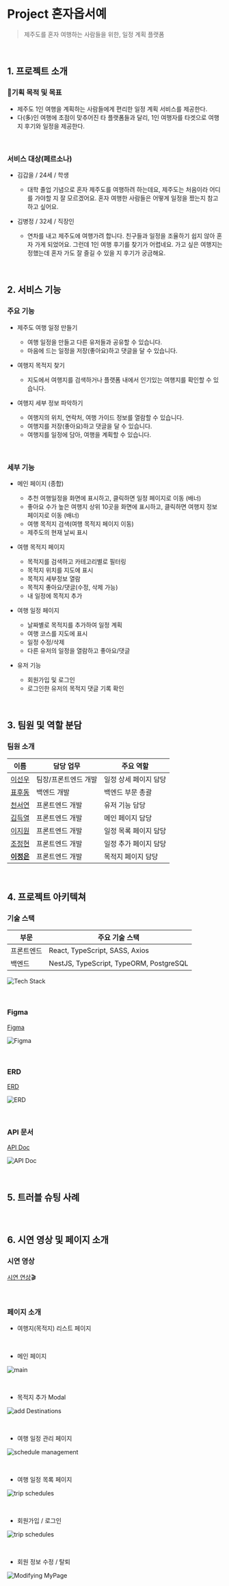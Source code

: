 # **Project 혼자옵서예**

> 제주도를 혼자 여행하는 사람들을 위한, 일정 계획 플랫폼

<br>

## **1. 프로젝트 소개**

### :dart:기획 목적 및 목표

- 제주도 1인 여행을 계획하는 사람들에게 편리한 일정 계획 서비스를 제공한다.
- 다(多)인 여행에 초점이 맞추어진 타 플랫폼들과 달리, 1인 여행자를 타겟으로 여행지 후기와 일정을 제공한다.

<br>

### 서비스 대상(페르소나)

- 김갑을 / 24세 / 학생

  - 대학 졸업 기념으로 혼자 제주도를 여행하려 하는데요, 제주도는 처음이라 어디를 가야할 지 잘 모르겠어요.
    혼자 여행한 사람들은 어떻게 일정을 짰는지 참고하고 싶어요.

- 김병정 / 32세 / 직장인
  - 연차를 내고 제주도에 여행가려 합니다. 친구들과 일정을 조율하기 쉽지 않아 혼자 가게 되었어요.
    그런데 1인 여행 후기를 찾기가 어렵네요. 가고 싶은 여행지는 정했는데 혼자 가도 잘 즐길 수 있을 지 후기가 궁금해요.

<br>

## **2. 서비스 기능**

### 주요 기능

- 제주도 여행 일정 만들기

  - 여행 일정을 만들고 다른 유저들과 공유할 수 있습니다.
  - 마음에 드는 일정을 저장(좋아요)하고 댓글을 달 수 있습니다.

- 여행지 목적지 찾기

  - 지도에서 여행지를 검색하거나 플랫폼 내에서 인기있는 여행지를 확인할 수 있습니다.

- 여행지 세부 정보 파악하기
  - 여행지의 위치, 연락처, 여행 가이드 정보를 열람할 수 있습니다.
  - 여행지를 저장(좋아요)하고 댓글을 달 수 있습니다.
  - 여행지를 일정에 담아, 여행을 계획할 수 있습니다.

<br>

### 세부 기능

- 메인 페이지 (종합)

  - 추천 여행일정을 화면에 표시하고, 클릭하면 일정 페이지로 이동 (배너)
  - 좋아요 수가 높은 여행지 상위 10곳을 화면에 표시하고, 클릭하면 여행지 정보 페이지로 이동 (배너)
  - 여행 목적지 검색(여행 목적지 페이지 이동)
  - 제주도의 현재 날씨 표시

- 여행 목적지 페이지

  - 목적지를 검색하고 카테고리별로 필터링
  - 목적지 위치를 지도에 표시
  - 목적지 세부정보 열람
  - 목적지 좋아요/댓글(수정, 삭제 가능)
  - 내 일정에 목적지 추가

- 여행 일정 페이지

  - 날짜별로 목적지를 추가하여 일정 계획
  - 여행 코스를 지도에 표시
  - 일정 수정/삭제
  - 다른 유저의 일정을 열람하고 좋아요/댓글

- 유저 기능
  - 회원가입 및 로그인
  - 로그인한 유저의 목적지 댓글 기록 확인

<br>

## **3. 팀원 및 역할 분담**

### 팀원 소개

| 이름                                         | 담당 업무            | 주요 역할             |
| -------------------------------------------- | -------------------- | --------------------- |
| [이선우](https://github.com/LL-SS)           | 팀장/프론트엔드 개발 | 일정 상세 페이지 담당 |
| [표후동](https://github.com/whoodongpyo)     | 백엔드 개발          | 백엔드 부문 총괄      |
| [천서연](https://github.com/icallitnewart)   | 프론트엔드 개발      | 유저 기능 담당        |
| [김득열](https://github.com/Returndusk)      | 프론트엔드 개발      | 메인 페이지 담당      |
| [이지원](https://github.com/LEEJW1953)       | 프론트엔드 개발      | 일정 목록 페이지 담당 |
| [조정현](https://github.com/whThswh)         | 프론트엔드 개발      | 일정 추가 페이지 담당 |
| [**이정은**](https://github.com/JeLee-river) | 프론트엔드 개발      | 목적지 페이지 담당    |

<br>

## **4. 프로젝트 아키텍쳐**

### 기술 스택

| 부문       | 주요 기술 스택                          |
| ---------- | --------------------------------------- |
| 프론트엔드 | React, TypeScript, SASS, Axios          |
| 백엔드     | NestJS, TypeScript, TypeORM, PostgreSQL |

![Tech Stack](https://honja-op-seo-yeah.s3.ap-northeast-2.amazonaws.com/TechStack.png)

<br>

### Figma

[Figma](https://www.figma.com/file/Nguyx3SVG4AOKmq6s26MPT/%ED%98%BC%EC%9E%90%EC%98%B5%EC%84%9C%EC%98%88?type=design&node-id=0%3A1&mode=design&t=5bxozBGXkF6s318W-1)

![Figma](https://honja-op-seo-yeah.s3.ap-northeast-2.amazonaws.com/Figma.png)

<br>

### ERD

[ERD](https://www.erdcloud.com/d/evftoxqvi3z6B6og4)

![ERD](https://honja-op-seo-yeah.s3.ap-northeast-2.amazonaws.com/DBSchema.png)

<br>

### API 문서

[API Doc](https://vvhooping.com/api-docs)

![API Doc](https://honja-op-seo-yeah.s3.ap-northeast-2.amazonaws.com/APIdoc.png)

<br>

## **5. 트러블 슈팅 사례**

###

<br>

## 6. 시연 영상 및 페이지 소개

### 시연 영상

[시연 연상](https://youtu.be/GTEYbaXN4d0):clapper:

<br>

### 페이지 소개

- 여행지(목적지) 리스트 페이지

<br>

- 메인 페이지

![main](https://honja-op-seo-yeah.s3.ap-northeast-2.amazonaws.com/main.gif)

<br>

- 목적지 추가 Modal

![add Destinations](https://honja-op-seo-yeah.s3.ap-northeast-2.amazonaws.com/AddDestinations.gif)

<br>

- 여행 일정 관리 페이지

![schedule management](https://honja-op-seo-yeah.s3.ap-northeast-2.amazonaws.com/ScheduleManagement.gif)

<br>

- 여행 일정 목록 페이지

![trip schedules](https://honja-op-seo-yeah.s3.ap-northeast-2.amazonaws.com/TripSchedule.gif)

<br>

- 회원가입 / 로그인

![trip schedules](https://honja-op-seo-yeah.s3.ap-northeast-2.amazonaws.com/JoinAndLogin.gif)

<br>

- 회원 정보 수정 / 탈퇴

![Modifying MyPage](https://honja-op-seo-yeah.s3.ap-northeast-2.amazonaws.com/ModifyingMyPage.gif)

